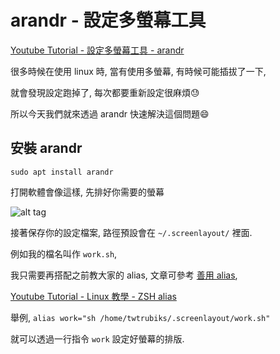 # arandr - 設定多螢幕工具

[Youtube Tutorial - 設定多螢幕工具 - arandr](https://youtu.be/PVMRLJaTNSY)

很多時候在使用 linux 時, 當有使用多螢幕, 有時候可能插拔了一下,

就會發現設定跑掉了, 每次都要重新設定很麻煩:sweat:

所以今天我們就來透過 arandr 快速解決這個問題:smile:

## 安裝 arandr

```shell
sudo apt install arandr
```

打開軟體會像這樣, 先排好你需要的螢幕

![alt tag](https://i.imgur.com/GmlIBsQ.png)

接著保存你的設定檔案, 路徑預設會在 `~/.screenlayout/` 裡面.

例如我的檔名叫作 `work.sh`,

我只需要再搭配之前教大家的 alias, 文章可參考 [善用 alias](https://github.com/twtrubiks/linux-note/tree/master/zsh-tmux-tutorual#%E5%96%84%E7%94%A8-alias),

[Youtube Tutorial - Linux 教學 - ZSH alias](https://youtu.be/ei2Bp2gu1OM)

舉例, `alias work="sh /home/twtrubiks/.screenlayout/work.sh"`

就可以透過一行指令 `work` 設定好螢幕的排版.
